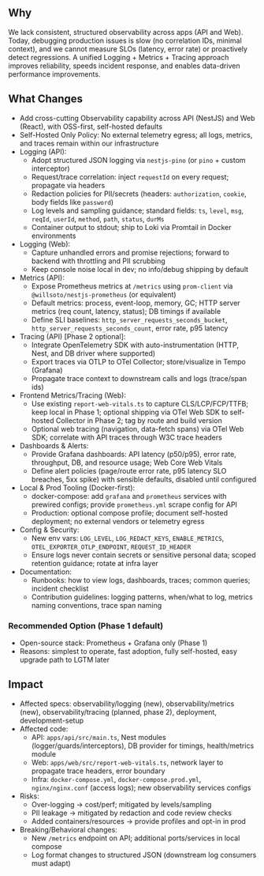 ## Why

We lack consistent, structured observability across apps (API and Web). Today, debugging production issues is slow (no correlation IDs, minimal context), and we cannot measure SLOs (latency, error rate) or proactively detect regressions. A unified Logging + Metrics + Tracing approach improves reliability, speeds incident response, and enables data-driven performance improvements.

## What Changes

- Add cross-cutting Observability capability across API (NestJS) and Web (React), with OSS-first, self-hosted defaults
- Self-Hosted Only Policy: No external telemetry egress; all logs, metrics, and traces remain within our infrastructure
- Logging (API):
  - Adopt structured JSON logging via `nestjs-pino` (or `pino` + custom interceptor)
  - Request/trace correlation: inject `requestId` on every request; propagate via headers
  - Redaction policies for PII/secrets (headers: `authorization`, `cookie`, body fields like `password`)
  - Log levels and sampling guidance; standard fields: `ts`, `level`, `msg`, `reqId`, `userId`, `method`, `path`, `status`, `durMs`
  - Container output to stdout; ship to Loki via Promtail in Docker environments
- Logging (Web):
  - Capture unhandled errors and promise rejections; forward to backend with throttling and PII scrubbing
  - Keep console noise local in dev; no info/debug shipping by default
- Metrics (API):
  - Expose Prometheus metrics at `/metrics` using `prom-client` via `@willsoto/nestjs-prometheus` (or equivalent)
  - Default metrics: process, event-loop, memory, GC; HTTP server metrics (req count, latency, status); DB timings if available
  - Define SLI baselines: `http_server_requests_seconds_bucket`, `http_server_requests_seconds_count`, error rate, p95 latency
- Tracing (API) [Phase 2 optional]:
  - Integrate OpenTelemetry SDK with auto-instrumentation (HTTP, Nest, and DB driver where supported)
  - Export traces via OTLP to OTel Collector; store/visualize in Tempo (Grafana)
  - Propagate trace context to downstream calls and logs (trace/span ids)
- Frontend Metrics/Tracing (Web):
  - Use existing `report-web-vitals.ts` to capture CLS/LCP/FCP/TTFB; keep local in Phase 1; optional shipping via OTel Web SDK to self-hosted Collector in Phase 2; tag by route and build version
  - Optional web tracing (navigation, data-fetch spans) via OTel Web SDK; correlate with API traces through W3C trace headers
- Dashboards & Alerts:
  - Provide Grafana dashboards: API latency (p50/p95), error rate, throughput, DB, and resource usage; Web Core Web Vitals
  - Define alert policies (page/route error rate, p95 latency SLO breaches, 5xx spike) with sensible defaults, disabled until configured
- Local & Prod Tooling (Docker-first):
  - docker-compose: add `grafana` and `prometheus` services with prewired configs; provide `prometheus.yml` scrape config for API
  - Production: optional compose profile; document self-hosted deployment; no external vendors or telemetry egress
- Config & Security:
  - New env vars: `LOG_LEVEL`, `LOG_REDACT_KEYS`, `ENABLE_METRICS`, `OTEL_EXPORTER_OTLP_ENDPOINT`, `REQUEST_ID_HEADER`
  - Ensure logs never contain secrets or sensitive personal data; scoped retention guidance; rotate at infra layer
- Documentation:
  - Runbooks: how to view logs, dashboards, traces; common queries; incident checklist
  - Contribution guidelines: logging patterns, when/what to log, metrics naming conventions, trace span naming

### Recommended Option (Phase 1 default)
- Open-source stack: Prometheus + Grafana only (Phase 1)
- Reasons: simplest to operate, fast adoption, fully self-hosted, easy upgrade path to LGTM later



## Impact

- Affected specs: observability/logging (new), observability/metrics (new), observability/tracing (planned, phase 2), deployment, development-setup
- Affected code:
  - API: `apps/api/src/main.ts`, Nest modules (logger/guards/interceptors), DB provider for timings, health/metrics module
  - Web: `apps/web/src/report-web-vitals.ts`, network layer to propagate trace headers, error boundary
  - Infra: `docker-compose.yml`, `docker-compose.prod.yml`, `nginx/nginx.conf` (access logs); new observability services configs
- Risks:
  - Over-logging -> cost/perf; mitigated by levels/sampling
  - PII leakage -> mitigated by redaction and code review checks
  - Added containers/resources -> provide profiles and opt-in in prod
- Breaking/Behavioral changes:
  - New `/metrics` endpoint on API; additional ports/services in local compose
  - Log format changes to structured JSON (downstream log consumers must adapt)
